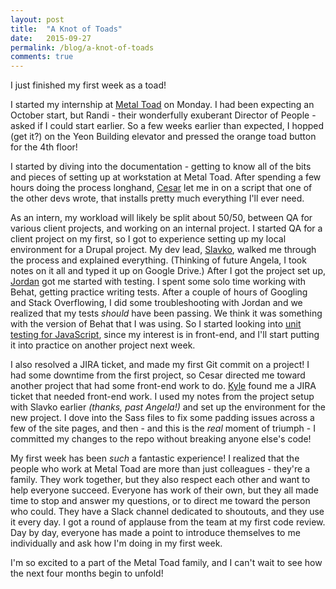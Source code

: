 ```yaml
---
layout: post
title:  "A Knot of Toads"
date:   2015-09-27
permalink: /blog/a-knot-of-toads
comments: true
---
```


I just finished my first week as a toad!

I started my internship at [Metal Toad](http://www.metaltoad.com/company) on Monday. I had been expecting an October start, but Randi - their wonderfully exuberant Director of People - asked if I could start earlier. So a few weeks earlier than expected, I hopped (get it?) on the Yeon Building elevator and pressed the orange toad button for the 4th floor!

I started by diving into the documentation - getting to know all of the bits and pieces of setting up at workstation at Metal Toad. After spending a few hours doing the process longhand, [Cesar](http://www.cesar-jimenez.com/) let me in on a script that one of the other devs wrote, that installs pretty much everything I'll ever need.

As an intern, my workload will likely be split about 50/50, between QA for various client projects, and working on an internal project. I started QA for a client project on my first, so I got to experience setting up my local environment for a Drupal project. My dev lead, [Slavko](http://www.metaltoad.com/people/slavko), walked me through the process and explained everything. (Thinking of future Angela, I took notes on it all and typed it up on Google Drive.) After I got the project set up, [Jordan](http://www.metaltoad.com/people/jordan) got me started with testing. I spent some solo time working with Behat, getting practice writing tests. After a couple of hours of Googling and Stack Overflowing, I did some troubleshooting with Jordan and we realized that my tests *should* have been passing. We think it was something with the version of Behat that I was using. So I started looking into [unit testing for JavaScript](http://unitjs.com/), since my interest is in front-end, and I'll start putting it into practice on another project next week.

I also resolved a JIRA ticket, and made my first Git commit on a project! I had some downtime from the first project, so Cesar directed me toward another project that had some front-end work to do. [Kyle](https://www.linkedin.com/in/kgiardchase) found me a JIRA ticket that needed front-end work. I used my notes from the project setup with Slavko earlier *(thanks, past Angela!)* and set up the environment for the new project. I dove into the Sass files to fix some padding issues across a few of the site pages, and then - and this is the *real* moment of triumph - I committed my changes to the repo without breaking anyone else's code!

My first week has been *such* a fantastic experience! I realized that the people who work at Metal Toad are more than just colleagues - they're a family. They work together, but they also respect each other and want to help everyone succeed. Everyone has work of their own, but they all made time to stop and answer my questions, or to direct me toward the person who could. They have a Slack channel dedicated to shoutouts, and they use it every day. I got a round of applause from the team at my first code review. Day by day, everyone has made a point to introduce themselves to me individually and ask how I'm doing in my first week.

I'm so excited to a part of the Metal Toad family, and I can't wait to see how the next four months begin to unfold!

